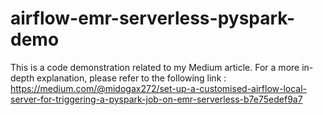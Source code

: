 # airflow-emr-serverless-pyspark-demo

This is a code demonstration related to my Medium article. For a more in-depth explanation, please refer to the following link : https://medium.com/@midogax272/set-up-a-customised-airflow-local-server-for-triggering-a-pyspark-job-on-emr-serverless-b7e75edef9a7
